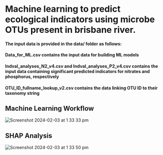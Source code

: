 # Machine learning to predict ecological indicators using microbe OTUs present in brisbane river.

#### The input data is provided in the data/ folder as follows:
#### Data_for_ML.csv contains the input data for building ML models
#### Indval_analyses_N2_v4.csv and Indval_analyses_P2_v4.csv contains the input data containing significant predicted indicators for nitrates and phosphorus, respectively
#### OTU_ID_fullname_lookup_v2.csv contains the data linking OTU ID to their taxonomy string

## Machine Learning Workflow

![Screenshot 2024-02-03 at 1 33 33 pm](https://github.com/santule/microbe-ind/assets/20509836/62faf2f1-0920-4d3f-a38b-626dda0777d2)

## SHAP Analysis

![Screenshot 2024-02-03 at 1 33 50 pm](https://github.com/santule/microbe-ind/assets/20509836/d676d4c2-41f4-4e9d-8b5f-93aaf126964c)
